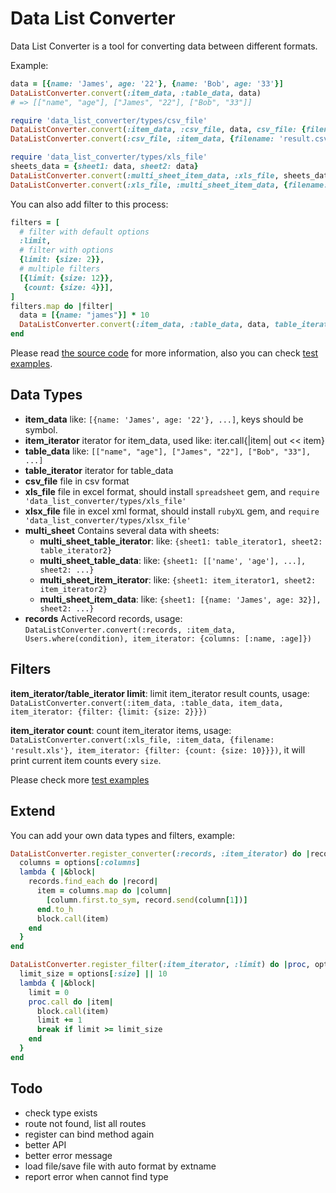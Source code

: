 # Data List Converter

Data List Converter is a tool for converting data between different formats.

Example:

```ruby
data = [{name: 'James', age: '22'}, {name: 'Bob', age: '33'}]
DataListConverter.convert(:item_data, :table_data, data)
# => [["name", "age"], ["James", "22"], ["Bob", "33"]] 

require 'data_list_converter/types/csv_file'
DataListConverter.convert(:item_data, :csv_file, data, csv_file: {filename: 'result.csv'})
DataListConverter.convert(:csv_file, :item_data, {filename: 'result.csv'}) == data

require 'data_list_converter/types/xls_file'
sheets_data = {sheet1: data, sheet2: data}
DataListConverter.convert(:multi_sheet_item_data, :xls_file, sheets_data, xls_file: {filename: 'result.xls'})
DataListConverter.convert(:xls_file, :multi_sheet_item_data, {filename: 'result.xls'}) == sheets_data
```

You can also add filter to this process:

```ruby
filters = [
  # filter with default options
  :limit,
  # filter with options
  {limit: {size: 2}},
  # multiple filters
  [{limit: {size: 12}},
   {count: {size: 4}}],
]
filters.map do |filter|
  data = [{name: "james"}] * 10
  DataListConverter.convert(:item_data, :table_data, data, table_iterator: {filter: filter})
end
```

Please read [the source code](https://github.com/halida/data_list_converter/blob/master/lib/data_list_converter/) for more information,
also you can check [test examples](https://github.com/halida/data_list_converter/blob/master/test/).

## Data Types

- **item_data** like: `[{name: 'James', age: '22'}, ...]`, keys should be symbol.
- **item_iterator** iterator for item_data, used like: iter.call{|item| out << item}
- **table_data** like: `[["name", "age"], ["James", "22"], ["Bob", "33"], ...]`
- **table_iterator** iterator for table_data
- **csv_file** file in csv format
- **xls_file** file in excel format, should install `spreadsheet` gem, and `require 'data_list_converter/types/xls_file'`
- **xlsx_file** file in excel xml format, should install `rubyXL` gem, and `require 'data_list_converter/types/xlsx_file'`
- **multi_sheet** Contains several data with sheets:
    - **multi_sheet_table_iterator**: like: `{sheet1: table_iterator1, sheet2: table_iterator2}`
    - **multi_sheet_table_data**: like: `{sheet1: [['name', 'age'], ...], sheet2: ...}`
    - **multi_sheet_item_iterator**: like: `{sheet1: item_iterator1, sheet2: item_iterator2}`
    - **multi_sheet_item_data**: like: `{sheet1: [{name: 'James', age: 32}], sheet2: ...}`
- **records** ActiveRecord records, usage: `DataListConverter.convert(:records, :item_data, Users.where(condition), item_iterator: {columns: [:name, :age]})`


## Filters

**item_iterator/table_iterator limit**: limit item_iterator result counts, usage: `DataListConverter.convert(:item_data, :table_data, item_data, item_iterator: {filter: {limit: {size: 2}}})`

**item_iterator count**: count item_iterator items, usage: `DataListConverter.convert(:xls_file, :item_data, {filename: 'result.xls'}, item_iterator: {filter: {count: {size: 10}}})`, it will print current item counts every `size`.

Please check more [test examples](https://github.com/halida/data_list_converter/blob/master/test/filters_test.rb)

## Extend

You can add your own data types and filters, example:

```ruby
DataListConverter.register_converter(:records, :item_iterator) do |records, options|
  columns = options[:columns]
  lambda { |&block|
    records.find_each do |record|
      item = columns.map do |column|
        [column.first.to_sym, record.send(column[1])]
      end.to_h
      block.call(item)
    end
  }
end

DataListConverter.register_filter(:item_iterator, :limit) do |proc, options|
  limit_size = options[:size] || 10
  lambda { |&block|
    limit = 0
    proc.call do |item|
      block.call(item)
      limit += 1
      break if limit >= limit_size
    end
  }
end
```


## Todo

- check type exists
- route not found, list all routes
- register can bind method again
- better API
- better error message
- load file/save file with auto format by extname
- report error when cannot find type
